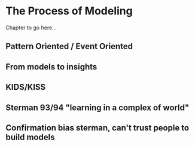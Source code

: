 # The Process of Modeling

Chapter to go here...

## Pattern Oriented / Event Oriented

## From models to insights

## KIDS/KISS

## Sterman 93/94 "learning in a complex of world"

## Confirmation bias sterman, can't trust people to build models 